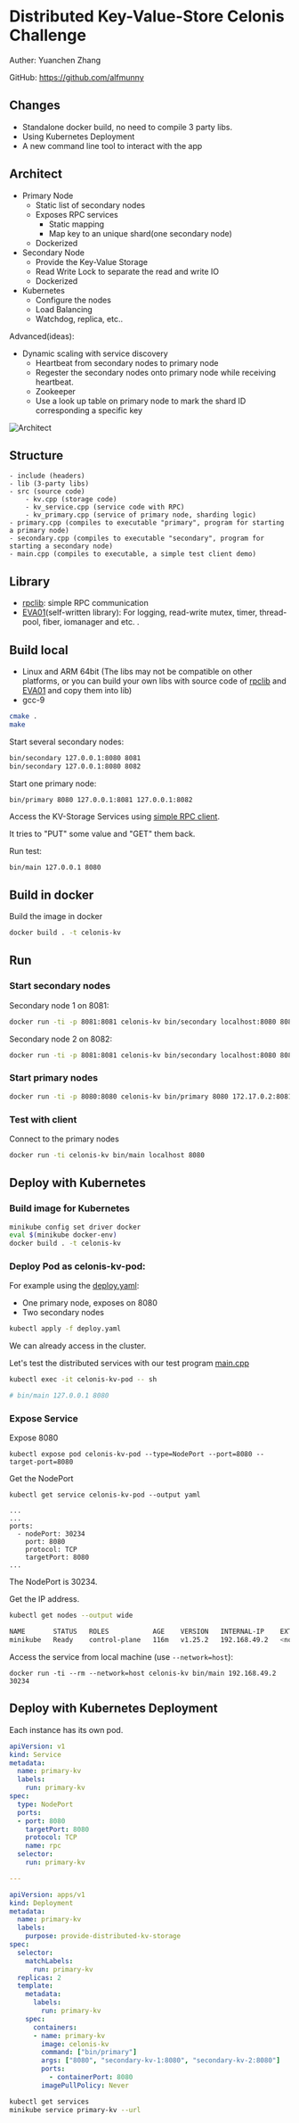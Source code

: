 # Distributed Key-Value-Store Celonis Challenge

Auther: Yuanchen Zhang

GitHub: https://github.com/alfmunny

## Changes

- Standalone docker build, no need to compile 3 party libs.
- Using Kubernetes Deployment
- A new command line tool to interact with the app

## Architect

- Primary Node
    - Static list of secondary nodes
    - Exposes RPC services
        - Static mapping
        - Map key to an unique shard(one secondary node)
    - Dockerized
- Secondary Node
    - Provide the Key-Value Storage
    - Read Write Lock to separate the read and write IO
    - Dockerized
- Kubernetes
    - Configure the nodes
    - Load Balancing
    - Watchdog, replica, etc..

Advanced(ideas): 
- Dynamic scaling with service discovery
    - Heartbeat from secondary nodes to primary node
    - Regester the secondary nodes onto primary node while receiving heartbeat.
    - Zookeeper
    - Use a look up table on primary node to mark the shard ID corresponding a specific key

![Architect](./architect.png)

## Structure

```
- include (headers)
- lib (3-party libs)
- src (source code)
    - kv.cpp (storage code)
    - kv_service.cpp (service code with RPC)
    - kv_primary.cpp (service of primary node, sharding logic)
- primary.cpp (compiles to executable "primary", program for starting a primary node)
- secondary.cpp (compiles to executable "secondary", program for starting a secondary node)
- main.cpp (compiles to executable, a simple test client demo)
```

## Library

- [rpclib](https://github.com/rpclib/rpclib): simple RPC communication
- [EVA01](https://github.com/alfmunny/EVA01)(self-written library): For logging, read-write mutex, timer, thread-pool, fiber, iomanager and etc. .

## Build local

- Linux and ARM 64bit (The libs may not be compatible on other platforms, or you can build your own libs with source code of [rpclib](https://github.com/rpclib/rpclib) and [EVA01](https://github.com/alfmunny/EVA01) and copy them into lib)
- gcc-9

```bash
cmake .
make
```

Start several secondary nodes:

```bash
bin/secondary 127.0.0.1:8080 8081
bin/secondary 127.0.0.1:8080 8082
```

Start one primary node:

```bash
bin/primary 8080 127.0.0.1:8081 127.0.0.1:8082
```

Access the KV-Storage Services using [simple RPC client](./main.cpp).

It tries to "PUT" some value and "GET" them back.

Run test:

```
bin/main 127.0.0.1 8080
```

## Build in docker

Build the image in docker

```bash
docker build . -t celonis-kv
```

## Run

### Start secondary nodes

Secondary node 1 on 8081:

```bash
docker run -ti -p 8081:8081 celonis-kv bin/secondary localhost:8080 8081
```

Secondary node 2 on 8082:

```bash
docker run -ti -p 8081:8081 celonis-kv bin/secondary localhost:8080 8081
```

### Start primary nodes

```bash
docker run -ti -p 8080:8080 celonis-kv bin/primary 8080 172.17.0.2:8081 172.17.0.3:8082
```

### Test with client

Connect to the primary nodes

```bash
docker run -ti celonis-kv bin/main localhost 8080
```

## Deploy with Kubernetes

### Build image for Kubernetes

```bash
minikube config set driver docker
eval $(minikube docker-env)
docker build . -t celonis-kv
```

### Deploy Pod as celonis-kv-pod: 

For example using the [deploy.yaml](./deploy.yaml):

- One primary node, exposes on 8080
- Two secondary nodes

```bash
kubectl apply -f deploy.yaml
```

We can already access in the cluster.

Let's test the distributed services with our test program [main.cpp](./main.cpp)


```bash
kubectl exec -it celonis-kv-pod -- sh

# bin/main 127.0.0.1 8080
```

### Expose Service

Expose 8080
```
kubectl expose pod celonis-kv-pod --type=NodePort --port=8080 --target-port=8080
```

Get the NodePort
```
kubectl get service celonis-kv-pod --output yaml

...
...
ports:
  - nodePort: 30234
    port: 8080
    protocol: TCP
    targetPort: 8080
...

```

The NodePort is 30234.

Get the IP address.
```bash
kubectl get nodes --output wide

NAME       STATUS   ROLES           AGE    VERSION   INTERNAL-IP    EXTERNAL-IP   OS-IMAGE             KERNEL-VERSION     CONTAINER-RUNTIME
minikube   Ready    control-plane   116m   v1.25.2   192.168.49.2   <none>        Ubuntu 20.04.5 LTS   5.15.49-linuxkit   docker://20.10.18
```

Access the service from local machine (use `--network=host`):

```
docker run -ti --rm --network=host celonis-kv bin/main 192.168.49.2 30234
```


## Deploy with Kubernetes Deployment

Each instance has its own pod.

```yaml
apiVersion: v1
kind: Service
metadata:
  name: primary-kv
  labels:
    run: primary-kv
spec:
  type: NodePort
  ports:
  - port: 8080
    targetPort: 8080
    protocol: TCP
    name: rpc
  selector:
    run: primary-kv

---

apiVersion: apps/v1
kind: Deployment
metadata:
  name: primary-kv
  labels:
    purpose: provide-distributed-kv-storage
spec:
  selector:
    matchLabels:
      run: primary-kv 
  replicas: 2
  template:
    metadata:
      labels:
        run: primary-kv
    spec:
      containers:
      - name: primary-kv
        image: celonis-kv
        command: ["bin/primary"]
        args: ["8080", "secondary-kv-1:8080", "secondary-kv-2:8080"]
        ports:
          - containerPort: 8080
        imagePullPolicy: Never
```


```bash
kubectl get services
minikube service primary-kv --url
```
